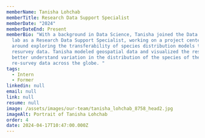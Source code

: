 ```yaml
---
memberName: Tanisha Lohchab
memberTitle: Research Data Support Specialist
memberDate: "2024"
memberDateEnd: Present
memberBio: "With a background in Data Science, Tanisha joined the Data Diversity
  lab as a Research Data Support Specialist, working on a project centered
  around exploring the transferability of species distribution models to
  resurvey data. Tanisha modeled geospatial data and visualized the results to
  better understand variation in the distribution of the species of the
  re-survey data across the globe. "
tags:
  - Intern
  - Former
linkedin: null
email: null
link: null
resume: null
image: /assets/images/our-team/tanisha_lohchab_8758_head2.jpg
imageAlt: Portrait of Tanisha Lohchab
order: 4
date: 2024-04-17T10:47:00.000Z
---
```

